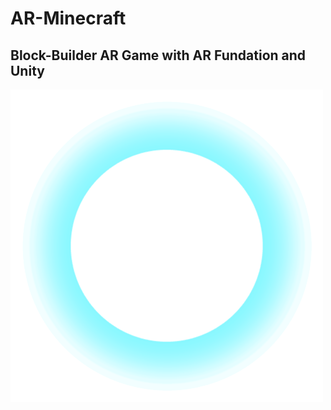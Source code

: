 # AR-Minecraft
## Block-Builder AR Game with AR Fundation and Unity

![Test](PlacementMarkerBase.png)
